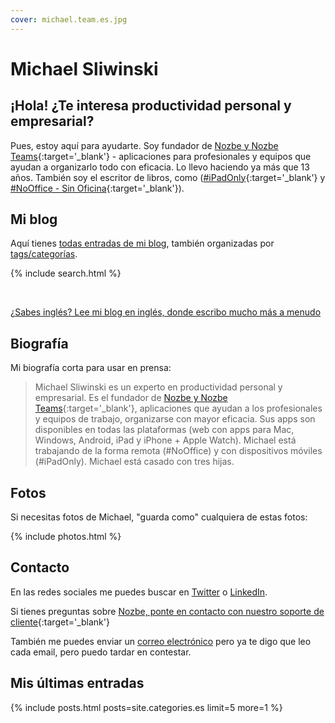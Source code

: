 ```yaml
---
cover: michael.team.es.jpg
---
```


# Michael Sliwinski

## ¡Hola! ¿Te interesa productividad personal y empresarial?

Pues, estoy aquí para ayudarte. Soy fundador de [Nozbe y Nozbe Teams](https://nozbe.com/){:target='_blank'} - aplicaciones para profesionales y equipos que ayudan a organizarlo todo con eficacia. Lo llevo haciendo ya más que 13 años. También soy el escritor de libros, como ([#iPadOnly](https://iPadOnly.com){:target='_blank'} y [#NoOffice - Sin Oficina](https://NoOffice.org/es/){:target='_blank'}).

## Mi blog

Aquí tienes [todas entradas de mi blog](/es/todo), también organizadas por [tags/categorías](/es/tag/).

{% include search.html %}

<br>

[¿Sabes inglés? Lee mi blog en inglés, donde escribo mucho más a menudo](/archive)

## Biografía

Mi biografía corta para usar en prensa:

> Michael Sliwinski es un experto en productividad personal y empresarial. Es el fundador de [Nozbe y Nozbe Teams](https://nozbe.com/){:target='_blank'}, aplicaciones que ayudan a los profesionales y equipos de trabajo, organizarse con mayor eficacia. Sus apps son disponibles en todas las plataformas (web con apps para Mac, Windows, Android, iPad y iPhone + Apple Watch). Michael está trabajando de la forma remota (#NoOffice) y con dispositivos móviles (#iPadOnly). Michael está casado con tres hijas.

## Fotos

Si necesitas fotos de Michael, "guarda como" cualquiera de estas fotos:

{% include photos.html %}

## Contacto

En las redes sociales me puedes buscar en [Twitter](https://twitter.com/MSliwinski) o [LinkedIn](https://www.linkedin.com/in/michaelsliwinski).

Si tienes preguntas sobre [Nozbe, ponte en contacto con nuestro soporte de cliente](https://nozbe.com/contact){:target='_blank'}

También me puedes enviar un [correo electrónico][email] pero ya te digo que leo cada email, pero puedo tardar en contestar.

[email]: mailto:michaels@hey.com

## Mis últimas entradas

{% include posts.html posts=site.categories.es limit=5 more=1 %}
